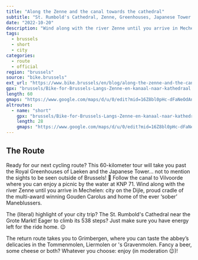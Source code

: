 ```yaml
---
title: "Along the Zenne and the canal towards the cathedral"
subtitle: "St. Rumbold's Cathedral, Zenne, Greenhouses, Japanese Tower ..."
date: "2022-10-20"
description: "Wind along with the river Zenne until you arrive in Mechelen"
tags:
  - brussels
  - short
  - city
categories: 
  - route
  - official
region: "brussels"
source: "bike.brussels"
ext_url: "https://www.bike.brussels/en/blog/along-the-zenne-and-the-canal-towards-the-cathedral"
gpx: "brussels/Bike-for-Brussels-Langs-Zenne-en-kanaal-naar-kathedraal.gpx"
length: 60
gmaps: "https://www.google.com/maps/d/u/0/edit?mid=16Z8bl0pHc-dFaNeOdAnGjHX-D5G2kayP&usp=sharing"
altroutes:
  - name: "short"
    gpx: "brussels/Bike-for-Brussels-Langs-Zenne-en-kanaal-naar-kathedraal-Short.gpx"
    length: 28
    gmaps: "https://www.google.com/maps/d/u/0/edit?mid=16Z8bl0pHc-dFaNeOdAnGjHX-D5G2kayP&usp=sharing"
---
```

## The Route

Ready for our next cycling route? This 60-kilometer tour will take you past the Royal Greenhouses of Laeken and the Japanese Tower… not to mention the sights to be seen outside of Brussels! 🤩 Follow the canal to Vilvoorde where you can enjoy a picnic by the water at KNP 71. Wind along with the river Zenne until you arrive in Mechelen: city on the Dijle, proud cradle of the multi-award winning Gouden Carolus and home of the ever ‘sober’ Maneblussers.

The (literal) highlight of your city trip? The St. Rumbold's Cathedral near the Grote Markt! Eager to climb its 538 steps? Just make sure you have energy left for the ride home. 😉

The return route takes you to Grimbergen, where you can taste the abbey’s delicacies in the Tommenmolen, Liermolen or 's Gravenmolen. Fancy a beer, some cheese or both? Whatever you choose: enjoy (in moderation 😉)!